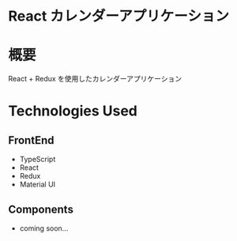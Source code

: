 # React カレンダーアプリケーション

# 概要

React + Redux を使用したカレンダーアプリケーション

# Technologies Used

## FrontEnd

- TypeScript
- React
- Redux
- Material UI

## Components

- coming soon...
